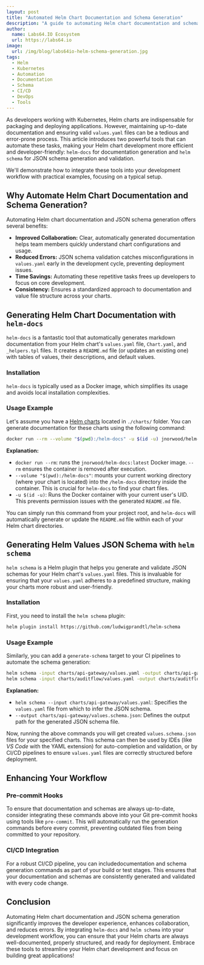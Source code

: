 ```yaml
---
layout: post
title: "Automated Helm Chart Documentation and Schema Generation"
description: "A guide to automating Helm chart documentation and schema validation with helm-docs and helm-schema, using practical examples to improve your workflow."
author:
  name: Labs64.IO Ecosystem
  url: https://labs64.io
image:
  url: /img/blog/labs64io-helm-schema-generation.jpg
tags:
  - Helm
  - Kubernetes
  - Automation
  - Documentation
  - Schema
  - CI/CD
  - DevOps
  - Tools
---
```


As developers working with Kubernetes, Helm charts are indispensable for packaging and deploying applications. However, maintaining up-to-date documentation and ensuring valid `values.yaml` files can be a tedious and error-prone process. This article introduces two powerful tools that can automate these tasks, making your Helm chart development more efficient and developer-friendly: `helm-docs` for documentation generation and `helm schema` for JSON schema generation and validation.

We'll demonstrate how to integrate these tools into your development workflow with practical examples, focusing on a typical setup.

## Why Automate Helm Chart Documentation and Schema Generation?

Automating Helm chart documentation and JSON schema generation offers several benefits:

* **Improved Collaboration:** Clear, automatically generated documentation helps team members quickly understand chart configurations and usage.
* **Reduced Errors:** JSON schema validation catches misconfigurations in `values.yaml` early in the development cycle, preventing deployment issues.
* **Time Savings:** Automating these repetitive tasks frees up developers to focus on core development.
* **Consistency:** Ensures a standardized approach to documentation and value file structure across your charts.

## Generating Helm Chart Documentation with `helm-docs`

`helm-docs` is a fantastic tool that automatically generates markdown documentation from your Helm chart's `values.yaml` file, `Chart.yaml`, and `_helpers.tpl` files. It creates a `README.md` file (or updates an existing one) with tables of values, their descriptions, and default values.

### Installation

`helm-docs` is typically used as a Docker image, which simplifies its usage and avoids local installation complexities.

### Usage Example

Let's assume you have a [Helm charts](/blog/2025/06/11/helm-chart-repository/) located in `./charts/` folder. You can generate documentation for these charts using the following command:

```bash
docker run --rm --volume "$(pwd):/helm-docs" -u $(id -u) jnorwood/helm-docs:latest
```

**Explanation:**

- `docker run --rm`: runs the `jnorwood/helm-docs:latest` Docker image. `--rm` ensures the container is removed after execution.
- `--volume "$(pwd):/helm-docs"`: mounts your current working directory (where your chart is located) into the `/helm-docs` directory inside the container. This is crucial for `helm-docs` to find your chart files.
- `-u $(id -u)`: Runs the Docker container with your current user's UID. This prevents permission issues with the generated `README.md` file.

You can simply run this command from your project root, and `helm-docs` will automatically generate or update the `README.md` file within each of your Helm chart directories.

## Generating Helm Values JSON Schema with `helm schema`

`helm schema` is a Helm plugin that helps you generate and validate JSON schemas for your Helm chart's `values.yaml` files. This is invaluable for ensuring that your `values.yaml` adheres to a predefined structure, making your charts more robust and user-friendly.

### Installation

First, you need to install the `helm schema` plugin:

```bash
helm plugin install https://github.com/ludwigprandtl/helm-schema
```

### Usage Example

Similarly, you can add a `generate-schema` target to your CI pipelines to automate the schema generation:

```bash
helm schema -input charts/api-gateway/values.yaml -output charts/api-gateway/values.schema.json
helm schema -input charts/auditflow/values.yaml -output charts/auditflow/values.schema.json
```

**Explanation:**

* `helm schema --input charts/api-gateway/values.yaml`: Specifies the `values.yaml` file from which to infer the JSON schema.
* `--output charts/api-gateway/values.schema.json`: Defines the output path for the generated JSON schema file.

Now, running the above commands you will get created `values.schema.json` files for your specified charts. This schema can then be used by IDEs (like *VS Code* with the YAML extension) for auto-completion and validation, or by CI/CD pipelines to ensure `values.yaml` files are correctly structured before deployment.

## Enhancing Your Workflow

### Pre-commit Hooks

To ensure that documentation and schemas are always up-to-date, consider integrating these commands above into your Git pre-commit hooks using tools like `pre-commit`. This will automatically run the generation commands before every commit, preventing outdated files from being committed to your repository.

### CI/CD Integration

For a robust CI/CD pipeline, you can includedocumentation and schema generation commands as part of your build or test stages. This ensures that your documentation and schemas are consistently generated and validated with every code change.

## Conclusion

Automating Helm chart documentation and JSON schema generation significantly improves the developer experience, enhances collaboration, and reduces errors. By integrating `helm-docs` and `helm schema` into your development workflow, you can ensure that your Helm charts are always well-documented, properly structured, and ready for deployment. Embrace these tools to streamline your Helm chart development and focus on building great applications!
